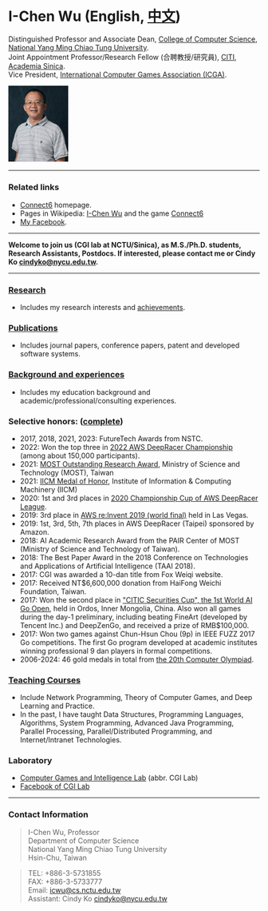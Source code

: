 <div class="d-flex" style="align-items: center">
<div style="flex: 1">

# I-Chen Wu (English, [中文](ch_index.html))

Distinguished Professor and Associate Dean, [College of Computer Science][nctu_cs], [National Yang Ming Chiao Tung University][nctu].  
Joint Appointment Professor/Research Fellow (合聘教授/研究員), [CITI][citi], [Academia Sinica][sinica].  
Vice President, [International Computer Games Association (ICGA)][icga].  
<!-- 
President, [Taiwan Computer Games Association (TCGA)][tcga].
Research Fellow and Executive Officer of AI Computing Center, [Research Center for IT Innovation][citi], [Academia Sinica][sinica]. ([my link at Sinica][myciti]) -->  

</div>
<img src="assets/nctu-icwu.jpg" width=120>
</div>

---

### Related links

- [Connect6] homepage.
- Pages in Wikipedia: [I-Chen Wu][icwu_wiki] and the game [Connect6][connect6_wiki]
- [My Facebook][icwu_facebook].

---

**Welcome to join us (CGI lab at NCTU/Sinica), as M.S./Ph.D. students, Research Assistants, Postdocs. If interested, please contact me or Cindy Ko <cindyko@nycu.edu.tw>.** 

---

### [Research]

- Includes my research interests and [achievements].

### [Publications]

- Includes journal papers, conference papers, patent and developed software systems.

### [Background and experiences][about]

- Includes my education background and academic/professional/consulting experiences.

### Selective honors: ([complete][honors])
- 2017, 2018, 2021, 2023: FutureTech Awards from NSTC.
- 2022: Won the top three in [2022 AWS DeepRacer Championship][awsfinal2022] (among about 150,000 participants). 
- 2021: [MOST Outstanding Research Award][most-outstanding], Ministry of Science and Technology (MOST), Taiwan 
- 2021: [IICM Medal of Honor][iicm], Institute of Information & Computing Machinery (IICM)
- 2020: 1st and 3rd places in [2020 Championship Cup of AWS DeepRacer League][awsfinal2020]. 
- 2019: 3rd place in [AWS re:Invent 2019 (world final)][awsfinal] held in Las Vegas.
- 2019: 1st, 3rd, 5th, 7th places in AWS DeepRacer (Taipei) sponsored by Amazon.
- 2018: AI Academic Research Award from the PAIR Center of MOST (Ministry of Science and Technology of Taiwan).
- 2018: The Best Paper Award in the 2018 Conference on Technologies and Applications of Artificial Intelligence (TAAI 2018).
- 2017: CGI was awarded a 10-dan title from Fox Weiqi website.
- 2017: Received NT\$6,600,000 donation from HaiFong Weichi Foundation, Taiwan.
- 2017: Won the second place in ["CITIC Securities Cup", the 1st World AI Go Open](http://www.intergofed.org/igf-news-feed/2017-citic-securities-cup-the-1st-world-ai-go-open.html), held in Ordos, Inner Mongolia, China. Also won all games during the day-1 preliminary, including beating FineArt (developed by Tencent Inc.) and DeepZenGo, and received a prize of RMB\$100,000.
- 2017: Won two games against Chun-Hsun Chou (9p) in IEEE FUZZ 2017 Go competitions. The first Go program developed at academic institutes winning professional 9 dan players in formal competitions.
- 2006-2024: 46 gold medals in total from [the 20th Computer Olympiad][icga]. 

### [Teaching Courses][courses]

- Include Network Programming, Theory of Computer Games, and Deep Learning and Practice.
- In the past, I have taught Data Structures, Programming Languages, Algorithms, System Programming, Advanced Java Programming, Parallel Processing, Parallel/Distributed Programming, and Internet/Intranet Technologies.

### Laboratory

- [Computer Games and Intelligence Lab][cgi_lab] (abbr. CGI Lab)
- [Facebook of CGI Lab][cgi_lab_fb]

---

### Contact Information

> I-Chen Wu, Professor  
> Department of Computer Science  
> National Yang Ming Chiao Tung University  
> Hsin-Chu, Taiwan

> TEL: +886-3-5731855  
> FAX: +886-3-5733777  
> Email: <icwu@cs.nctu.edu.tw>  
> Assistant: Cindy Ko <cindyko@nycu.edu.tw>

[about]: about.html
[honors]: honors.html
[courses]: courses.html
[research]: research.html
[publications]: publications.html
[achievements]: research.html#research-topics-and-achievements
[cgi_lab]: https://cgilab-tw.github.io/
[cgi_lab_fb]: https://www.facebook.com/lab.cgi.7
[citi]: https://www.citi.sinica.edu.tw/
[sinica]: https://www.sinica.edu.tw/
[nctu]: https://www.nycu.edu.tw/
[nctu_cs]: https://www.cs.nycu.edu.tw/
[connect6]: http://www.connect6.org/
[connect6_wiki]: http://en.wikipedia.org/wiki/Connect6
[icwu_wiki]: http://en.wikipedia.org/wiki/I-Chen_Wu
[icwu_facebook]: https://www.facebook.com/icwu307
[icga]: https://icga.org/
[tcga]: http://tcga.ndhu.edu.tw/
[awsfinal]: https://www.inside.com.tw/article/18289-Taiwan-NCTU-CGI-student-wins-AWS-DeepRacer-League-bronze-medal
[awsfinal2020]: https://aws.amazon.com/tw/blogs/machine-learning/aws-deepracer-league-announces-2020-championship-cup-winner-po-chun-hsu-of-taiwan/
[myciti]: https://www.citi.sinica.edu.tw/pages/icwu/index_zh.html
[iicm]: http://www.iicm.org.tw/about/award.asp
[most-outstanding]: https://www.most.gov.tw/folksonomy/list/554e3625-b1d7-4a0d-9a70-2ffc81c90ab3?l=ch
[awsfinal2022]:https://www.youtube.com/watch?v=T8y-pQ14qGg
